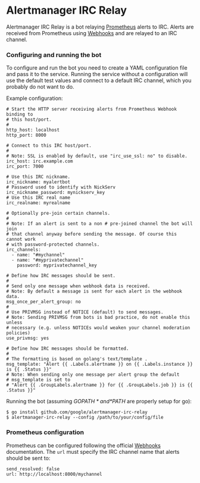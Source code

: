 # Alertmanager IRC Relay

Alertmanager IRC Relay is a bot relaying [Prometheus](https://prometheus.io/) alerts to IRC.
Alerts are received from Prometheus using
[Webhooks](https://prometheus.io/docs/alerting/configuration/#webhook-receiver-<webhook_config>)
and are relayed to an IRC channel.

### Configuring and running the bot

To configure and run the bot you need to create a YAML configuration file and
pass it to the service. Running the service without a configuration will use
the default test values and connect to a default IRC channel, which you
probably do not want to do.

Example configuration:
```
# Start the HTTP server receiving alerts from Prometheus Webhook binding to
# this host/port.
#
http_host: localhost
http_port: 8000

# Connect to this IRC host/port.
#
# Note: SSL is enabled by default, use "irc_use_ssl: no" to disable.
irc_host: irc.example.com
irc_port: 7000

# Use this IRC nickname.
irc_nickname: myalertbot
# Password used to identify with NickServ
irc_nickname_password: mynickserv_key
# Use this IRC real name
irc_realname: myrealname

# Optionally pre-join certain channels.
#
# Note: If an alert is sent to a non # pre-joined channel the bot will join
# that channel anyway before sending the message. Of course this cannot work
# with password-protected channels.
irc_channels:
  - name: "#mychannel"
  - name: "#myprivatechannel"
    password: myprivatechannel_key

# Define how IRC messages should be sent.
#
# Send only one message when webhook data is received.
# Note: By default a message is sent for each alert in the webhook data.
msg_once_per_alert_group: no
#
# Use PRIVMSG instead of NOTICE (default) to send messages.
# Note: Sending PRIVMSG from bots is bad practice, do not enable this unless
# necessary (e.g. unless NOTICEs would weaken your channel moderation policies)
use_privmsg: yes

# Define how IRC messages should be formatted.
#
# The formatting is based on golang's text/template .
msg_template: "Alert {{ .Labels.alertname }} on {{ .Labels.instance }} is {{ .Status }}"
# Note: When sending only one message per alert group the default
# msg_template is set to
# "Alert {{ .GroupLabels.alertname }} for {{ .GroupLabels.job }} is {{ .Status }}"
```

Running the bot (assuming *$GOPATH* and *$PATH* are properly setup for go):
```
$ go install github.com/google/alertmanager-irc-relay
$ alertmanager-irc-relay --config /path/to/your/config/file
```

### Prometheus configuration

Prometheus can be configured following the official
[Webhooks](https://prometheus.io/docs/alerting/configuration/#webhook-receiver-<webhook_config>)
documentation. The `url` must specify the IRC channel name that alerts should
be sent to:
```
send_resolved: false
url: http://localhost:8000/mychannel
```


